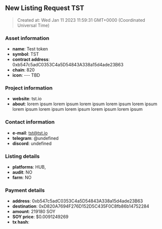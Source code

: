 
  ## New Listing Request TST
  > Created at: Wed Jan 11 2023 11:59:31 GMT+0000 (Coordinated Universal Time)

  ### Asset information
  - **name**: Test token
  - **symbol**: TST
  - **contract address**: 0xb547c5adC0353C4a5D54843A338a15d4ade23B63
  - **chain**: 820
  - **icon**: --- TBD
  
  ### Project information
  - **website**: tst.io
  - **about**: lorem ipsum lorem ipsum lorem ipsum lorem ipsum lorem ipsum lorem ipsum lorem ipsum lorem ipsum lorem ipsum lorem ipsum 
  
  ### Contact information
  - **e-mail**: tst@tst.io
  - **telegram**: @undefined
  - **discord**: undefined
  
  ### Listing details
  - **platforms**: HUB,  
  - **audit**: NO
  - **farm**: NO
  
  ### Payment details
  - **address**: 0xb547c5adC0353C4a5D54843A338a15d4ade23B63
  - **destination**: 0xD820A7694F276D152D5C435F0C8fb86b14752284
  - **amount**: 219180 SOY
  - **SOY price**: $0.0091249269
  - **tx hash**: [](https://explorer.callisto.network/tx/)  
  